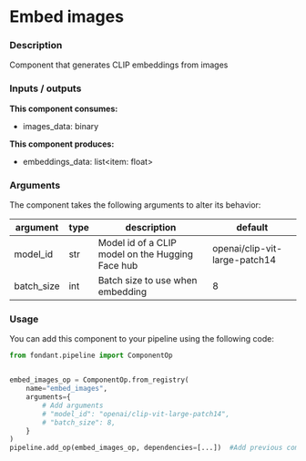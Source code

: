 # Embed images

### Description
Component that generates CLIP embeddings from images

### Inputs / outputs

**This component consumes:**

- images_data: binary

**This component produces:**

- embeddings_data: list<item: float>

### Arguments

The component takes the following arguments to alter its behavior:

| argument | type | description | default |
| -------- | ---- | ----------- | ------- |
| model_id | str | Model id of a CLIP model on the Hugging Face hub | openai/clip-vit-large-patch14 |
| batch_size | int | Batch size to use when embedding | 8 |

### Usage

You can add this component to your pipeline using the following code:

```python
from fondant.pipeline import ComponentOp


embed_images_op = ComponentOp.from_registry(
    name="embed_images",
    arguments={
        # Add arguments
        # "model_id": "openai/clip-vit-large-patch14",
        # "batch_size": 8,
    }
)
pipeline.add_op(embed_images_op, dependencies=[...])  #Add previous component as dependency
```

